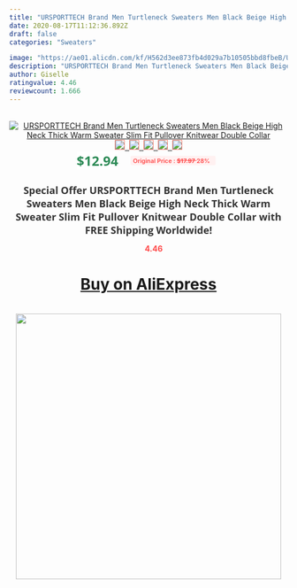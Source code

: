 ```yaml
---
title: "URSPORTTECH Brand Men Turtleneck Sweaters Men Black Beige High Neck Thick Warm Sweater Slim Fit Pullover Knitwear Double Collar"
date: 2020-08-17T11:12:36.892Z
draft: false
categories: "Sweaters"

image: "https://ae01.alicdn.com/kf/H562d3ee873fb4d029a7b10505bbd8fbeB/URSPORTTECH-Brand-Men-Turtleneck-Sweaters-Men-Black-Beige-High-Neck-Thick-Warm-Sweater-Slim-Fit-Pullover.jpg"
description: "URSPORTTECH Brand Men Turtleneck Sweaters Men Black Beige High Neck Thick Warm Sweater Slim Fit Pullover Knitwear Double Collar"
author: Giselle
ratingvalue: 4.46
reviewcount: 1.666
---
```

<br>
<div style="text-align: center;">
<a href="https://s.click.aliexpress.com/e/_ATPvh7" target="_blank" rel="nofollow noopener noreferrer"><img alt="URSPORTTECH Brand Men Turtleneck Sweaters Men Black Beige High Neck Thick Warm Sweater Slim Fit Pullover Knitwear Double Collar" class="magnifier-image" src="https://ae01.alicdn.com/kf/H562d3ee873fb4d029a7b10505bbd8fbeB/URSPORTTECH-Brand-Men-Turtleneck-Sweaters-Men-Black-Beige-High-Neck-Thick-Warm-Sweater-Slim-Fit-Pullover.jpg_640x640.jpg">
<br>
<img style="border:1px solid salmon" src="https://ae01.alicdn.com/kf/H562d3ee873fb4d029a7b10505bbd8fbeB/URSPORTTECH-Brand-Men-Turtleneck-Sweaters-Men-Black-Beige-High-Neck-Thick-Warm-Sweater-Slim-Fit-Pullover.jpg_120x120.jpg">&nbsp;&nbsp;<img style="border:1px solid salmon" src="https://ae01.alicdn.com/kf/H42d6a1c4b6ab49f1a41d5a9e1c794d0bA/URSPORTTECH-Brand-Men-Turtleneck-Sweaters-Men-Black-Beige-High-Neck-Thick-Warm-Sweater-Slim-Fit-Pullover.jpg_120x120.jpg">&nbsp;&nbsp;<img style="border:1px solid salmon" src="https://ae01.alicdn.com/kf/Hba1bfb44cfb34aaf9c2e151db978a498j/URSPORTTECH-Brand-Men-Turtleneck-Sweaters-Men-Black-Beige-High-Neck-Thick-Warm-Sweater-Slim-Fit-Pullover.jpg_120x120.jpg">&nbsp;&nbsp;<img style="border:1px solid salmon" src="https://ae01.alicdn.com/kf/Ha372f9e28623462d934547d2b57b8c6dF/URSPORTTECH-Brand-Men-Turtleneck-Sweaters-Men-Black-Beige-High-Neck-Thick-Warm-Sweater-Slim-Fit-Pullover.jpg_120x120.jpg">&nbsp;&nbsp;<img style="border:1px solid salmon" src="https://ae01.alicdn.com/kf/H976381ac17c844d883a6602c0747a002I/URSPORTTECH-Brand-Men-Turtleneck-Sweaters-Men-Black-Beige-High-Neck-Thick-Warm-Sweater-Slim-Fit-Pullover.jpg_120x120.jpg"></a></div><br0>
<div style="text-align: center;"><span style="background-color: white; border: 0px; box-sizing: border-box; color: seagreen; display: inline-block; font-family: &quot;open sans&quot; , &quot;arial&quot; , &quot;helvetica&quot; , sans-serif , &quot;heiti&quot;; font-size: 24px; font-stretch: inherit; font-weight: 700; line-height: inherit; margin: 0px 10px 0px 0px; padding: 0px; vertical-align: middle;">$12.94 </span>
<span style="background: rgb(255 , 241 , 241); border-radius: 3px; border: 0px; box-sizing: border-box; color: #ff4747; display: inline-block; font-family: inherit; font-size: 12px; font-stretch: inherit; font-style: inherit; font-variant: inherit; font-weight: 600; line-height: inherit; margin: 0px; padding: 2px 5px; transform: scale(0.9); vertical-align: middle;">Original Price : <b style="text-decoration: line-through;">$17.97 </b> 28%&nbsp;&nbsp;</span></div>
<h1 style="color: #333333; display: inline-block; font-family: &quot;open sans&quot; , &quot;arial&quot; , &quot;helvetica&quot; , sans-serif , &quot;heiti&quot;; font-size: 18px; font-stretch: inherit; font-weight: 700; text-align: center;">Special Offer URSPORTTECH Brand Men Turtleneck Sweaters Men Black Beige High Neck Thick Warm Sweater Slim Fit Pullover Knitwear Double Collar with FREE Shipping Worldwide!</h1>
<div style="color: #ff4747; text-align: center;">
<img src="https://4.bp.blogspot.com/-M0ZcTcb-5uY/XleCXlxnR4I/AAAAAAAAAEc/OrjgMkXV1oMQFaCRZj5HQwOCBcu3w1FegCPcBGAYYCw/s1600/star.png" style="height: 15px;">&nbsp;<b>4.46</b></div>
<div class="button_cont" align="center"><a class="buynow_a" href="https://s.click.aliexpress.com/e/_ATPvh7" target="_blank" rel="nofollow noopener noreferrer"><H1>Buy on AliExpress</H1></a></div><br>
<div class="separator" style="clear: both; text-align: center;">
<img src="https://lh3.googleusercontent.com/-pTy5HemUv9M/XlePHvY0dAI/AAAAAAAAAE4/0nX5iRUoIWY8eMW9Dpxeirr157OZliDIgCLcBGAsYHQ/s1600/badge.gif" width="480">
</div>
